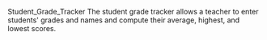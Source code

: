Student_Grade_Tracker
The student grade tracker allows a teacher to enter students' grades and names and compute their average, highest, and lowest scores.
